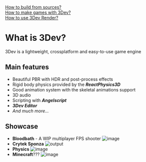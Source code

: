 [How to build from sources?](build.md)  
[How to make games with 3Dev?](editor.md)  
[How to use 3Dev Render?](render.md)  

# What is 3Dev?
3Dev is a lightweight, crossplatform and easy-to-use game engine
## Main features
- Beautiful PBR with HDR and post-process effects
- Rigid body physics provided by the _**ReactPhysics3D**_
- Good animation system with the skeletal animations support
- 3D audio
- Scripting with _**Angelscript**_
- _**3Dev Editor**_
- _And much more..._
## Showcase
- **Bloodbath** - A WIP multiplayer FPS shooter  ![image](https://github.com/1Kuso4ek1/3Dev/assets/53074863/7b34991c-eb7c-4eaf-b1ac-f8c692588b12)
- **Crytek Sponza**  ![output](https://github.com/1Kuso4ek1/3Dev/assets/53074863/5037aa61-4cd7-4bf6-892a-4cb188904fcb)
- **Physics**  ![image](https://github.com/1Kuso4ek1/3Dev/assets/53074863/f394c347-838e-4c09-8b2c-56f9fb1a930d)
- **Minecraft**???  ![image](https://github.com/1Kuso4ek1/3Dev/assets/53074863/2aaa499c-f677-48c6-ac0f-90bd271c4ede)

